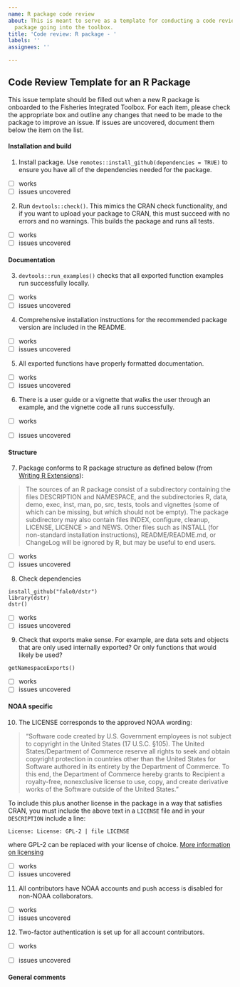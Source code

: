 ```yaml
---
name: R package code review
about: This is meant to serve as a template for conducting a code review for an R
  package going into the toolbox.
title: 'Code review: R package - '
labels: ''
assignees: ''

---
```

## Code Review Template for an R Package
This issue template should be filled out when a new R package is onboarded to the Fisheries Integrated Toolbox. For each item, please check the appropriate box and outline any changes that need to be made to the package to improve an issue. If issues are uncovered, document them below the item on the list.

#### Installation and build
1. Install package. Use `remotes::install_github(dependencies = TRUE)` to ensure you have all of the dependencies needed for the package. 
- [ ] works
- [ ] issues uncovered

2. Run `devtools::check()`. This mimics the CRAN check functionality, and if you want to upload your package to CRAN, this must succeed with no errors and no warnings. This builds the package and runs all tests.
- [ ] works
- [ ] issues uncovered

#### Documentation
3. `devtools::run_examples()` checks that all exported function examples run successfully locally.
- [ ] works
- [ ] issues uncovered

4. Comprehensive installation instructions for the recommended package version are included in the README.
- [ ] works 
- [ ] issues uncovered

5. All exported functions have properly formatted documentation.
- [ ] works
- [ ] issues uncovered

6. There is a user guide or a vignette that walks the user through an example, and the vignette code all runs successfully.
- [ ] works
- [ ] issues uncovered


#### Structure
7. Package conforms to R package structure as defined below (from [Writing R Extensions](https://cran.r-project.org/doc/manuals/r-release/R-exts.html#Package-structure)):
> The sources of an R package consist of a subdirectory containing the files DESCRIPTION and NAMESPACE, and the subdirectories R, data, demo, exec, inst, man, po, src, tests, 
> tools and vignettes (some of which can be missing, but which should not be empty). The package subdirectory may also contain files INDEX, configure, cleanup, LICENSE, LICENCE > and NEWS. Other files such as INSTALL (for non-standard installation instructions), README/README.md, or ChangeLog will be ignored by R, but may be useful to end users.
- [ ] works
- [ ] issues uncovered

8. Check dependencies
```
install_github("falo0/dstr")
library(dstr)
dstr()
```
- [ ] works
- [ ] issues uncovered

9. Check that exports make sense. For example, are data sets and objects that are only used internally exported? Or only functions that would likely be used?
```
getNamespaceExports()
```
- [ ] works
- [ ] issues uncovered

#### NOAA specific
10. The LICENSE corresponds to the approved NOAA wording:
> “Software code created by U.S. Government employees is not subject to copyright in the United States (17 U.S.C. §105). The United States/Department of Commerce reserve all
> rights to seek and obtain copyright protection in countries other than the United States for Software authored in its entirety by the Department of Commerce. To this end, the
> Department of Commerce hereby grants to Recipient a royalty-free, nonexclusive license to use, copy, and create derivative works of the Software outside of the United
> States.”

To include this plus another license in the package in a way that satisfies CRAN, you must include the above text in a `LICENSE` file and in your `DESCRIPTION` include a line:
```
License: License: GPL-2 | file LICENSE
```
where GPL-2 can be replaced with your license of choice. [More information on licensing](https://r-pkgs.org/license.html)
- [ ] works
- [ ] issues uncovered

11. All contributors have NOAA accounts and push access is disabled for non-NOAA collaborators.
- [ ] works
- [ ] issues uncovered

12. Two-factor authentication is set up for all account contributors.
- [ ] works
- [ ] issues uncovered


#### General comments
